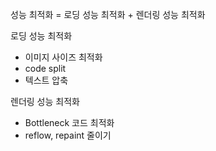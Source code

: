 성능 최적화 = 로딩 성능 최적화 + 렌더링 성능 최적화

로딩 성능 최적화
* 이미지 사이즈 최적화
* code split
* 텍스트 압축

렌더링 성능 최적화
* Bottleneck 코드 최적화
* reflow, repaint 줄이기